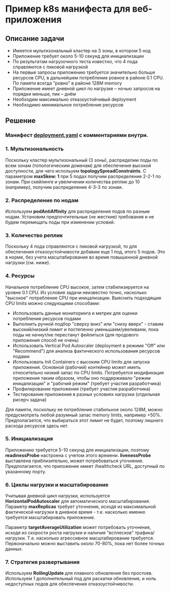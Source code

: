 # Пример k8s манифеста для веб-приложения

## Описание задачи

- Имеется мультизональный кластер на 3 зоны, в котором 5 нод
- Приложение требует около 5-10 секунд для инициализации
- По результатам нагрузочного теста известно, что 4 пода справляются с пиковой нагрузкой
- На первые запросы приложению требуется значительно больше ресурсов CPU, в дальнейшем потребление ровное в районе 0.1 CPU. По памяти всегда “ровно” в районе 128M memory
- Приложение имеет дневной цикл по нагрузке – ночью запросов на порядки меньше, пик – днём
- Необходим максимально отказоустойчивый deployment
- Необходимо минимальное потребление ресурсов

## Решение

### Манифест [deployment.yaml](deployment.yaml) с комментариями внутри.

### 1. Мультизональность

Поскольку кластер мультизональный (3 зоны), распределим поды по всем зонам (топологическим доменам) для обеспечения высокой доступности, для чего испольуем **topologySpreadConstraints**. С параметром **maxSkew: 1** при 5 подах получим распределение 2-2-1 по зонам. При скейлинге и увеличении количества реплик до 10 (например), получим распределение 4-3-3 по зонам.

### 2. Распределение по нодам

Используем **podAntiAffinity** для распределения подов по разным нодам. Установим предпочтительные (не жесткие) требования и не будем перемещать поды при изменении условий.

### 3. Количество реплик

Поскольку 4 пода справляются с пиковой нагрузкой, то для обеспечения отказоустойчивости добавим еще 1 под, итого 5 подов. Это в норме, без учета масштабирования во время повышенной дневной нагрузки (см. ниже).

### 4. Ресурсы

Начальное потребление CPU высокое, затем стабилизируется на уровне 0.1 CPU. Из условия задачи неизвестно точно, насколько "высокое" потребление CPU при иницализации. Выяснить подходящие CPU limits можно следующими способами:

- Использовать данные мониторинга и метрик для оценки потребления ресурсов подами
- Выполнить ручной подбор "сверху вниз" или "снизу вверх" - ставим высокий/низкий лимит и постепенно уменьшаем/увеливаем, пока поды не начнут/не перестанут фейлиться (для продового приложения способ не очень)
- Использовать Vertical Pod Autoscaler (deployment в режиме "Off" или "Recommend") для анализа фактического использования ресурсов подами
- Использовать Init Containers с высоким CPU limits для запуска приложения. Основной (рабочий) контейнер может иметь относительно низкий запас по CPU limits. Потребуется модификация приложения таким образом, чтобы оно поддерживало "режим иницализации" и "рабочий режим" (требует участия разработчика)
- Профилирование приложения (требует участия разработчика)
- Тестирование приложения в разных условиях нагрузки (отдельная рисерч задача)

Для памяти, поскольку ее потребление стабильное около 128M, можно предусмотреть любой разумный запас memory limits, например +50%. Предполагается, что выбираться этот лимит не будет, поэтому лишнего расхода ресурсов здесь нет.

### 5. Инициализация

Приложению требуется 5-10 секунд для инициализации, поэтому **readinessProbe** настроена с учетом этого времени. **livenessProbe** выставлена приблизительно, может потребоваться уточнение. Предполагается, что приложение имеет /healthcheck URL, доступный по указанному порту.

### 6. Циклы нагрузки и масштабирование

Учитывая дневной цикл нагрузки, используется **HorizontalPodAutoscaler** для автоматического масштабирования. Параметр **maxReplicas** требует уточнения, исходя из максимальной фактической нагрузки в дневное время - т.е. насколько именно требуется масштабировать приложение. 

Параметр **targetAverageUtilization** может потребовать уточнения, исходя из скорости роста нагрузки и наличия "всплесков" трафика/нагрузки. Т.е. насколько агрессивное масштабирование требуется. Первоначально можно выставить около 70-80%, пока нет более точных данных.

### 7. Стратегия развертывания

Используем **RollingUpdate** для плавного обновления без простоев. Используем 1 дополнительный под для раскатки обновления, и ноль недоступных подов для обеспечения отказоустойчивости.
